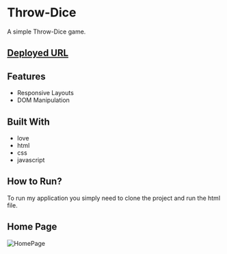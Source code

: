 # Throw-Dice

A simple Throw-Dice game.
<br />

## [Deployed URL](https://throw-dice-lite.netlify.app/)

## Features

- Responsive Layouts
- DOM Manipulation

## Built With

- love
- html
- css
- javascript

## How to Run?

To run my application you simply need to clone the project and run the html file.

## Home Page

![HomePage]()
